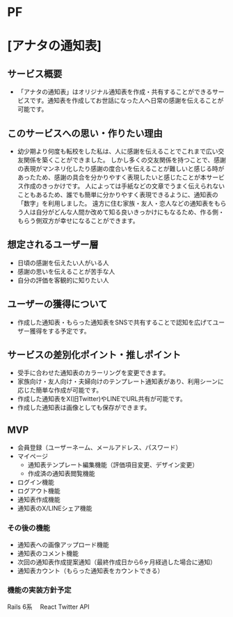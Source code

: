 # PF
# [アナタの通知表]

## サービス概要
* 「アナタの通知表」はオリジナル通知表を作成・共有することができるサービスです。通知表を作成してお世話になった人へ日常の感謝を伝えることが可能です。

## このサービスへの思い・作りたい理由
* 幼少期より何度も転校をした私は、人に感謝を伝えることでこれまで広い交友関係を築くことができました。
しかし多くの交友関係を持つことで、感謝の表現がマンネリ化したり感謝の度合いを伝えることが難しいと感じる時があったため、感謝の具合を分かりやすく表現したいと感じたことが本サービス作成のきっかけです。
人によっては手紙などの文章でうまく伝えられないこともあるため、誰でも簡単に分かりやすく表現できるように、通知表の「数字」を利用しました。
遠方に住む家族・友人・恋人などの通知表をもらう人は自分がどんな人間か改めて知る良いきっかけにもなるため、作る側・もらう側双方が幸せになることができます。

## 想定されるユーザー層
* 日頃の感謝を伝えたい人がいる人
* 感謝の思いを伝えることが苦手な人
* 自分の評価を客観的に知りたい人

## ユーザーの獲得について
* 作成した通知表・もらった通知表をSNSで共有することで認知を広げてユーザー獲得をする予定です。

## サービスの差別化ポイント・推しポイント
* 受手に合わせた通知表のカラーリングを変更できます。
* 家族向け・友人向け・夫婦向けのテンプレート通知表があり、利用シーンに応じた簡単な作成が可能です。
* 作成した通知表をX(旧Twitter)やLINEでURL共有が可能です。
* 作成した通知表は画像としても保存ができます。

## MVP
* 会員登録（ユーザーネーム、メールアドレス、パスワード）
* マイページ
  * 通知表テンプレート編集機能（評価項目変更、デザイン変更）
  * 作成済の通知表閲覧機能
* ログイン機能
* ログアウト機能
* 通知表作成機能
* 通知表のX/LINEシェア機能

### その後の機能
* 通知表への画像アップロード機能
* 通知表のコメント機能
* 次回の通知表作成提案通知（最終作成日から6ヶ月経過した場合に通知）
* 通知表カウント（もらった通知表をカウントできる）

### 機能の実装方針予定
Rails 6系　
React
Twitter API
